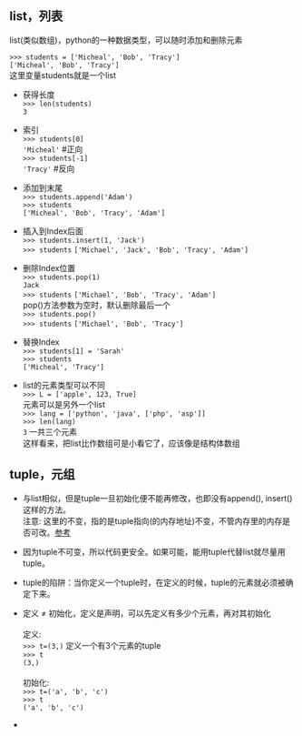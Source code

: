 ## list，列表
list(类似数组)，python的一种数据类型，可以随时添加和删除元素  

`>>> students = ['Micheal', 'Bob', 'Tracy']`  
`['Micheal', 'Bob', 'Tracy']`  
这里变量students就是一个list

* 获得长度  
`>>> len(students)`  
`3`

* 索引  
`>>> students[0]`  
`'Micheal'` #正向  
`>>> students[-1]`  
`'Tracy'` #反向

* 添加到末尾  
`>>> students.append('Adam')`  
`>>> students`  
`['Micheal', 'Bob', 'Tracy', 'Adam']`

* 插入到Index后面  
`>>> students.insert(1, 'Jack')`  
`>>> students`
`['Michael', 'Jack', 'Bob', 'Tracy', 'Adam']`

* 删除Index位置  
`>>> students.pop(1)`  
`Jack`  
`>>> students`
`['Michael', 'Bob', 'Tracy', 'Adam']`  
 pop()方法参数为空时，默认删除最后一个  
`>>> students.pop()`  
`>>> students`
`['Michael', 'Bob', 'Tracy']` 

* 替换Index  
`>>> students[1] = 'Sarah'`  
`>>> students`  
`['Micheal', 'Tracy']`

* list的元素类型可以不同  
`>>> L = ['apple', 123, True]`  
元素可以是另外一个list  
`>>> lang = ['python', 'java', ['php', 'asp']]`  
`>>> len(lang)`  
`3` 一共三个元素  
这样看来，把list比作数组可是小看它了，应该像是结构体数组

## tuple，元组
* 与list相似，但是tuple一旦初始化便不能再修改，也即没有append(), insert()这样的方法。  
  注意: 这里的不变，指的是tuple指向(的内存地址)不变，不管内存里的内存是否可改。[参考](http://www.liaoxuefeng.com/wiki/0014316089557264a6b348958f449949df42a6d3a2e542c000/0014316724772904521142196b74a3f8abf93d8e97c6ee6000)

* 因为tuple不可变，所以代码更安全。如果可能，能用tuple代替list就尽量用tuple。  

* tuple的陷阱：当你定义一个tuple时，在定义的时候，tuple的元素就必须被确定下来。  
* 定义 ≠ 初始化，定义是声明，可以先定义有多少个元素，再对其初始化  
<br/>定义:  
`>>> t=(3,)` 定义一个有3个元素的tuple  
`>>> t`  
`(3,)`  
<br/>初始化:  
`>>> t=('a', 'b', 'c')`  
`>>> t`  
`('a', 'b', 'c')`  

* 

<br/>
<br/>
<br/>
<br/>
